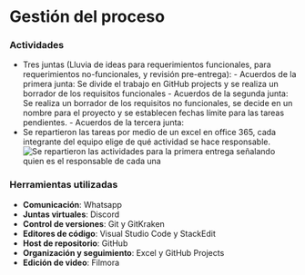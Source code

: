 # Gestión del proceso


### Actividades
- Tres juntas (Lluvia de ideas para requerimientos funcionales, para requerimientos no-funcionales, y revisión pre-entrega):
		- Acuerdos de la primera junta: Se divide el trabajo en GitHub projects y se realiza un borrador de los requisitos funcionales
		- Acuerdos de la segunda junta: Se realiza un borrador de los requisitos no funcionales, se decide en un nombre para el proyecto y se establecen fechas límite para las tareas pendientes.
		- Acuerdos de la tercera junta:
- Se repartieron las tareas por medio de un excel en office 365, cada integrante del equipo elige de qué actividad se hace responsable.
![Se repartieron las actividades para la primera entrega señalando quien es el responsable de cada una](https://atsuro0.s-ul.eu/RZJsKpIK)



### Herramientas utilizadas

- **Comunicación**: Whatsapp
- **Juntas virtuales**: Discord
- **Control de versiones**: Git y GitKraken
- **Editores de código**: Visual Studio Code y StackEdit
- **Host de repositorio**: GitHub
- **Organización y seguimiento**: Excel y GitHub Projects
- **Edición de video**: Filmora

